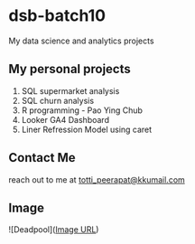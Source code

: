 # dsb-batch10
My data science and analytics projects

## My personal projects

1. SQL supermarket analysis
2. SQL churn analysis
3. R programming - Pao Ying Chub
4. Looker GA4 Dashboard
5. Liner Refression Model using caret

## Contact Me
reach out to me at totti_peerapat@kkumail.com

## Image
![Deadpool]([Image URL](https://images.squarespace-cdn.com/content/v1/583dcb5f1b631b930031f02c/1534003532667-R2H4O39PVWN5Q55LFYYD/deadpool-desktop-3840x2160.jpg))
